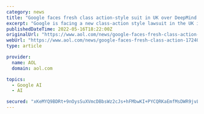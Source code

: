 ```yaml
---
category: news
title: "Google faces fresh class action-style suit in UK over DeepMind NHS patient data scandal"
excerpt: "Google is facing a new class-action style lawsuit in the UK in relation to a health data scandal that broke back in 2016, when it emerged that its AI division, DeepMind, had been passed data on ..."
publishedDateTime: 2022-05-16T18:22:00Z
originalUrl: "https://www.aol.com/news/google-faces-fresh-class-action-172406142.html"
webUrl: "https://www.aol.com/news/google-faces-fresh-class-action-172406142.html"
type: article

provider:
  name: AOL
  domain: aol.com

topics:
  - Google AI
  - AI

secured: "xKeMYQ9BDRt+9nOysSuXVmcDBbsWz2cJs+hFMbwKI+PYCQRKaEmfMsDWR9jvLMvJBZIMyE8InjpUF243nHhPb0alHk/5h0/s6HDqLmCBwxdEmeNb9iiBAC/7tTR6szlF+rMDlOv3s0RDzPHQ+lxIDpq9sMvJhUwfJbH8dKE6JnbBunmioVxg7BXbb5BbKvVHvL3tPRrA16j8waUgZ/DKLNMETDg0w0nEXvYvPYyQyFD/0Ai4lx6E6Z9UUx7K3QFBY+Gnf2goVjHR2P/p+VlDWwt3obwMQPQvOnmpzBfOttHZpN3i7pnfNdxclFdpcmFePdXj5smL3hmZsMGyhL/juxpsJyyOvGFGn6gNFSMNXCA=;Tuhk9h5Sy0KgFp/pHSDwSA=="
---
```


